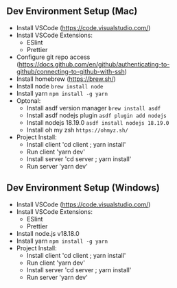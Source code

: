## Dev Environment Setup (Mac)

- Install VSCode  (https://code.visualstudio.com/)
- Install VSCode Extensions:
    - ESlint 
    - Prettier
- Configure git repo access (https://docs.github.com/en/github/authenticating-to-github/connecting-to-github-with-ssh)
- Install homebrew (https://brew.sh/)
- Install node `brew install node`
- Install yarn `npm install -g yarn`
- Optonal: 
    - Install asdf version manager `brew install asdf`
    - Install asdf nodejs plugin `asdf plugin add nodejs`
    - Install nodejs 18.19.0 `asdf install nodejs 18.19.0`
    - Install oh my zsh `https://ohmyz.sh/`
- Project Install: 
    - Install client 'cd client ; yarn install'
    - Run client 'yarn dev'
    - Install server 'cd server ; yarn install'
    - Run server 'yarn dev'

## Dev Environment Setup (Windows)

- Install VSCode  (https://code.visualstudio.com/)
- Install VSCode Extensions:
    - ESlint 
    - Prettier
- Install node.js v18.18.0
- Install yarn `npm install -g yarn`
- Project Install: 
    - Install client 'cd client ; yarn install'
    - Run client 'yarn dev'
    - Install server 'cd server ; yarn install'
    - Run server 'yarn dev'

